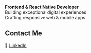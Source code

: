 **Frontend & React Native Developer**  
Building exceptional digital experiences  
Crafting responsive web & mobile apps
## Contact Me
📧 [LinkedIn](https://www.linkedin.com/in/sebastian-kokonozi/)  

